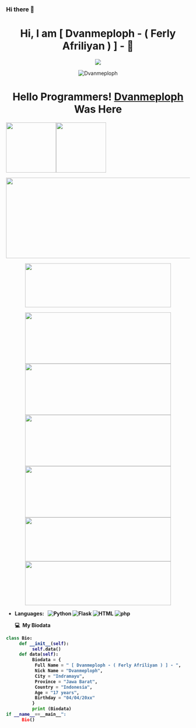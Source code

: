 ### Hi there 👋
<!--
**Dvanmeploph/Dvanmeploph** is a ✨ _special_ ✨ repository because its `README.md` (this file) appears on your GitHub profile.

Here are some ideas to get you started:



<h1 align="center"> Hello World :) </h1>
<p align="center">
•●•
</p>

<img src="https://github.com/Dvanmeploph/Dvanmeploph/blob/main/Hello World/status_me_status_90e259db678545f49a41faf12e095d58.jpg" width="640" title="Menu" alt="Menu">

      <!--![](https://github.com/Dvanmeploph/Itsmeafriliyan/blob/main/Hello%20World/status_me_status_90e259db678545f49a41faf12e095d58.jpg)-->
<p align="center"> <h1 align="center"> Hi, I am [ Dvanmeploph - ( Ferly Afriliyan ) ] - 👋</h1> </p>
<p align="center">
<a href="https://github.com/Denventa/"><img src="https://img.shields.io/badge/-Github-FFA116?style=for-the-badge&logo=Github&logoColor=black"/> </a>
</p>

<p align="center"> <img src="https://komarev.com/ghpvc/?username=Itsmeafriliyan&label=Profile%20views&color=0e75b6&style=flat" alt="Dvanmeploph"/></p>
<h1 align="center">
  <b>Hello Programmers!<b> <a href="https://www.facebook.com/Denventa.Xayonara.Team.UnlimitedARMY" target="blank">Dvanmeploph</a> Was Here
</h1>

<a href="https://www.rootsec.xyz/"><img height="137px" src="https://github-readme-stats.vercel.app/api?username=tahaluindo&hide_title=true&hide_border=true&show_icons=true&include_all_commits=true&count_private=true&line_height=21&text_color=000&icon_color=000&bg_color=0,ea6161,ffc64d,fffc4d,52fa5a&theme=graywhite" /><!-- wi*quL3fcV --><img height="137px" src="https://github-readme-stats.vercel.app/api/top-langs/?username=tahaluindo&hide=html&hide_title=true&hide_border=true&layout=compact&langs_count=6&exclude_repo=comp426,Redventures-Movie-Quotes&text_color=000&icon_color=fff&bg_color=0,52fa5a,4dfcff,c64dff&theme=graywhite" /></a>
</p>        
      
<p align="center">
  <img width="600" height="220" src="https://github-readme-stats.vercel.app/api?username=Itsmeafriliyan&show_icons=true&theme=chartreuse-dark&locale=id">
</p>
<p align="center">
  <img width="400" height="120" src="https://github-readme-stats.vercel.app/api/top-langs/?username=Itsmeafriliyan&layout=compact&theme=chartreuse-dark">
</p>
<p align="center">
<a href="https://github.com/Itsmeafriliyan/sakera"><img width="400" height="140" src="https://github-readme-stats.vercel.app/api/pin/?username=Itsmeafriliyan&repo=sakera&theme=chartreuse-dark"></a>
<a href="https://github.com/Itsmeafriliyan/SCF"><img width="400" height="140" src="https://github-readme-stats.vercel.app/api/pin/?username=Itsmeafriliyan&repo=SCF&theme=chartreuse-dark"></a>
<a href="https://github.com/Itsmeafriliyan/DARK-FB"><img width="400" height="140" src="https://github-readme-stats.vercel.app/api/pin/?username=Itsmeafriliyan&repo=DARK-FB&theme=chartreuse-dark"></a>
<a href="https://github.com/Itsmeafriliyan/Dvanmeploph-C"><img width="400" height="140" src="https://github-readme-stats.vercel.app/api/pin/?username=Itsmeafriliyan&repo=Dvanmeploph-C&theme=chartreuse-dark"></a>
<a href="https://github.com/Itsmeafriliyan/facebook-tools"><img width="400" height="120" src="https://github-readme-stats.vercel.app/api/pin/?username=Itsmeafriliyan&repo=facebook-tools&theme=chartreuse-dark"></a>
<a href="https://github.com/Itsmeafriliyan/Get-Info"><img width="400" height="120" src="https://github-readme-stats.vercel.app/api/pin/?username=Itsmeafriliyan&repo=Get-Info&theme=chartreuse-dark"></a>


- Languages: &nbsp;
  ![Python](https://img.shields.io/badge/-Python-333333?style=flat&logo=Python&logoColor=007ACC)
  ![Flask](https://img.shields.io/badge/-Flask-333333?style=flat&logo=Flask&logoColor=007ACC)
  ![HTML](https://img.shields.io/badge/-HTML-333333?style=flat&logo=HTML5)
  ![php](https://img.shields.io/badge/-php-333333?style=flat&logo=php&logoColor=1572B6)
  
  **💻 &nbsp;My Biodata**
  
```python
class Bio:
     def __init__(self):
          self.data()
     def data(self):
          Biodata = {
           Full Name = " [ Dvanmeploph - ( Ferly Afriliyan ) ] - ",
           Nick Name = "Dvanmeploph",
           City = "Indramayu",
           Province = "Jawa Barat",
           Country = "Indonesia",
           Age = "17 years",
           Birthday = "04/04/20xx"
          } 
          print (Biodata)
if __name__==__main__":
      Bio()
```

